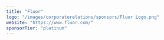 ```yaml
---
title: "Fluor"
logo: "/images/corporaterelations/sponsors/Fluor Logo.png"
website: "https://www.fluor.com/"
sponsorTier: "platinum"
---
```

